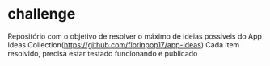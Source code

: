 # challenge
Repositório com o objetivo de resolver o máximo de ideias possiveis do App Ideas Collection(https://github.com/florinpop17/app-ideas)
Cada item resolvido, precisa estar testado funcionando e publicado

